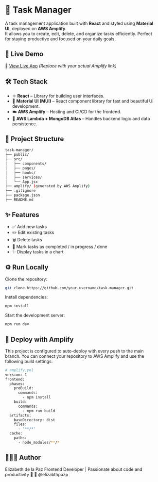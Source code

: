 # 📝 Task Manager

A task management application built with **React** and styled using **Material UI**, deployed on **AWS Amplify**.  
It allows you to create, edit, delete, and organize tasks efficiently. Perfect for staying productive and focused on your daily goals.

## 🚀 Live Demo

🔗 [View Live App](https://dev.d2c5zqiv6i5agj.amplifyapp.com/)
*(Replace with your actual Amplify link)*

## 🛠️ Tech Stack

- ⚛️ **React** – Library for building user interfaces.
- 🎨 **Material UI (MUI)** – React component library for fast and beautiful UI development.
- ☁️ **AWS Amplify** – Hosting and CI/CD for the frontend.
- 🧠 **AWS Lambda + MongoDB Atlas** – Handles backend logic and data persistence.


## 📂 Project Structure

```bash
task-manager/
├── public/
├── src/
│   ├── components/
│   ├── pages/
│   ├── hooks/
│   ├── services/
│   └── App.jsx
├── amplify/ (generated by AWS Amplify)
├── .gitignore
├── package.json
├── README.md
```

## ✨ Features

- ✅ Add new tasks
- ✏️ Edit existing tasks
- 🗑️ Delete tasks
- 📌 Mark tasks as completed / in progress / done 
- ✨ Display tasks in a chart
  
## ⚙️ Run Locally

Clone the repository:

```bash
git clone https://github.com/your-username/task-manager.git
```

Install dependencies:

```bash 
npm install
```

Start the development server:

```bash
npm run dev
```

## 🚀 Deploy with Amplify

This project is configured to auto-deploy with every push to the main branch.
You can connect your repository to AWS Amplify and use the following build settings:

```bash
# amplify.yml
version: 1
frontend:
  phases:
    preBuild:
      commands:
        - npm install
    build:
      commands:
        - npm run build
  artifacts:
    baseDirectory: dist
    files:
      - '**/*'
  cache:
    paths:
      - node_modules/**/*
```

## 👩🏻‍💻 Author
Elizabeth de la Paz
Frontend Developer | Passionate about code and productivity 🚀
💜 @elizabthpazp
